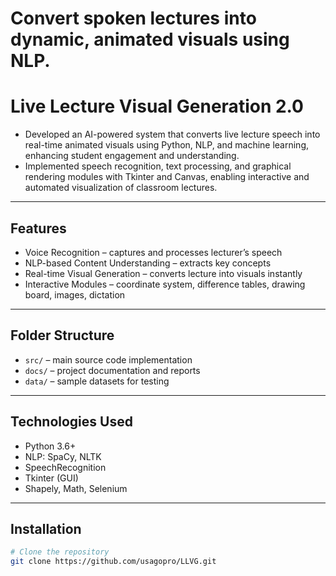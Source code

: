 # Convert spoken lectures into dynamic, animated visuals using NLP.

# Live Lecture Visual Generation 2.0

- Developed an AI-powered system that converts live lecture speech into real-time animated visuals using Python, NLP, and machine learning, enhancing student engagement and understanding.
- Implemented speech recognition, text processing, and graphical rendering modules with Tkinter and Canvas, enabling interactive and automated visualization of classroom lectures.

---

##  Features
-  Voice Recognition – captures and processes lecturer’s speech  
-  NLP-based Content Understanding – extracts key concepts  
-  Real-time Visual Generation – converts lecture into visuals instantly  
-  Interactive Modules – coordinate system, difference tables, drawing board, images, dictation  

---

##  Folder Structure
- `src/` – main source code implementation  
- `docs/` – project documentation and reports  
- `data/` – sample datasets for testing  

---

##  Technologies Used
- Python 3.6+  
- NLP: SpaCy, NLTK  
- SpeechRecognition  
- Tkinter (GUI)  
- Shapely, Math, Selenium  

---

##  Installation
```bash
# Clone the repository
git clone https://github.com/usagopro/LLVG.git

